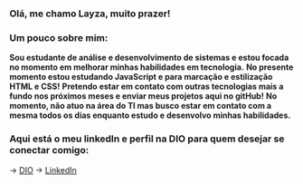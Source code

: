 ### Olá, me chamo Layza, muito prazer!

### Um pouco sobre mim: 

**Sou estudante de análise e desenvolvimento de sistemas e estou focada no momento em melhorar minhas habilidades em tecnologia.**
**No presente momento estou estudando JavaScript e para marcação e estilização HTML e CSS!**
**Pretendo estar em contato com outras tecnologias mais a fundo nos próximos meses e enviar meus projetos aqui no gitHub!**
**No momento, não atuo na área do TI mas busco estar em contato com a mesma todos os dias enquanto estudo e desenvolvo minhas habilidades.**

### Aqui está o meu linkedIn e perfil na DIO para quem desejar se conectar comigo:
-> [DIO](https://www.dio.me/users/layzabheringdeabreu)
-> [LinkedIn](www.linkedin.com/in/layza-bhering-de-abreu-b32a6319a)
